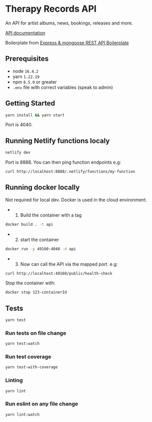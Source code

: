 # Therapy Records API

An API for artist albums, news, bookings, releases and more.

[API documentation](https://github.com/therapy-records/cms-api/blob/master/API.md)

Boilerplate from [Express & mongoose REST API Boilerplate](https://github.com/KunalKapadia/express-mongoose-es6-rest-api)

## Prerequisites

- node `16.4.2`
- yarn `1.22.19`
- npm `8.5.0` or greater
- `.env` file with correct variables (speak to admin)

## Getting Started

```sh
yarn install && yarn start
```

Port is 4040.

## Running Netlify functions localy

```sh
netlify dev
```

Port is 8888. You can then ping function endpoints e.g:

```sh
curl http://localhost:8888/.netlify/functions/my-function
```

## Running docker locally

Not required for local dev. Docker is used in the cloud environment.

- 1. Build the container with a tag

```sh
docker build . -t api
```

- 2. start the container

```sh
docker run -p 49160:4040 -d api
```

- 3. Now can call the API via the mapped port. e.g:

```sh
curl http://localhost:49160/public/health-check
```

Stop the container with:

```sh
docker stop 123-containerId
```

## Tests

```sh
yarn test
```

### Run tests on file change

```sh
yarn test:watch
```

### Run test coverage

```sh
yarn test-with-coverage
```

### Linting

```sh
yarn lint
```

### Run eslint on any file change

```sh
yarn lint:watch
```

